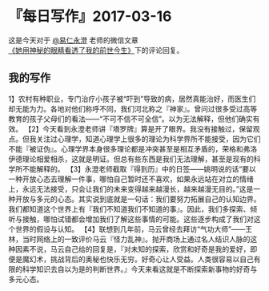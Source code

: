 # 『每日写作』2017-03-16

这是今天对于 [@易仁永澄](http://weibo.com/u/1640237087)  老师的微信文章[《她用神秘的眼睛看透了我的前世今生》](http://mp.weixin.qq.com/s/UX4OwCaiWpSRleTi-7uFqQ)下的评论回复。

## 我的写作

1】农村有种职业，专门治疗小孩子被“吓到”导致的病，居然真能治好，而医生们却无能为力。各地对他们称呼不同，我们河北称之『神家』。曾问过很多受过高等教育的孩子父母们的看法——“不可不信不可全信”。以为无法解释，但他们确实有效。
【2】今天看到永澄老师讲『塔罗牌』算是开了眼界。我没有接触过，保留观点。但我关注过心理学，知道心理学上很多的理论为科学界所不能接受，因为它们不能『被证伪』。心理学界本身很多理论都是冲突甚至是相互矛盾的，荣格和弗洛伊德理论相爱相杀，这就是明证。但总有些东西是我们无法理解，甚至是现有的科学所不能解释的。
【3】永澄老师截取『得到历』中的日签——姚明说的话“要以一种开放心态去理解一件事，哪怕自己暂时还不喜欢，如果永远站在对立的情绪上，永远无法接受，只会让我们的未来变得越来越漫长，越来越漫无目的。”这是一种开放与多元的心态。其实说到底就是一句话：我们要努力拓展自己的认知边界。我们都知道这个世界上有『我们不知道我们不知道的事』。因此，我们多探索、倾听与接触，哪怕试错都会增加我们了解这些事情的可能。这些逐步构成了我们对这个世界的假设与认知。
【4】联想到几年前，马云曾经去拜访“气功大师”——王林，当时网络上的一致评价马云『怪力乱神』。抛开商场上通过名人结识人脉的这种因素不说，马云自己给的回复是，『对未知的探索，欣赏和好奇是我的爱好，即便是魔幻术，挑战背后的奥秘也快乐无穷。好奇心让人受益。人类很容易以自己有限的科学知识去自以为是的判断世界。』今天来看这就是不断探索新事物的好奇与多元心态。